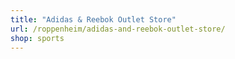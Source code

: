 ```yaml
---
title: "Adidas & Reebok Outlet Store"
url: /roppenheim/adidas-and-reebok-outlet-store/
shop: sports
---
```

